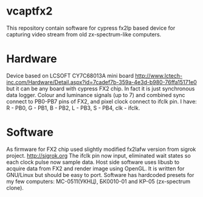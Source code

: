 # vcaptfx2
This repository contain software for cypress fx2lp based device for capturing video stream from old zx-spectrum-like computers.

# Hardware

Device based on LCSOFT CY7C68013A mini board http://www.lctech-inc.com/Hardware/Detail.aspx?id=7cadef7b-359a-4e3d-b980-76ffa15171e0
but it can be any board with cypress FX2 chip.
In fact it is just synchronous data logger. Colour and luminance signals (up to 7) and combined sync connect to PB0-PB7 pins of FX2, and pixel clock connect to ifclk pin.
I have:  R - PB0,  G - PB1, B - PB2, L - PB3,   S - PB4, clk - ifclk.

# Software
As firmware for FX2 chip used slightly modified fx2lafw version from sigrok project. http://sigrok.org
The ifclk pin now input, eliminated wait states so each clock pulse now sample data. 
Host side software uses libusb to acquire data from FX2 and render image using OpenGL.
It is written for GNU/Linux but should be easy to port.
Software has hardcoded presets for my few computers: МС-0511(УКНЦ), БК0010-01 and КР-05 (zx-spectrum clone).
